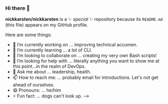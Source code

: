 ### Hi there 👋

**nickkarsten/nickkarsten** is a ✨ _special_ ✨ repository because its `README.md` (this file) appears on my GitHub profile.

Here are some things:

- 🔭 I’m currently working on ... improving technical accumen. 
- 🌱 I’m currently learning ... a lot of CLI. 
- 👯 I’m looking to collaborate on ... creating my very own Bash scripts!
- 🤔 I’m looking for help with ... literally anything you want to show me at this point...in the realm of DevOps. 
- 💬 Ask me about ... leadership, health. 
- 📫 How to reach me: ... probably email for introductions. Let's not get ahead of ourselves. 
- 😄 Pronouns: ... he/him
- ⚡ Fun fact: ... dogs can't look up. 
-->
